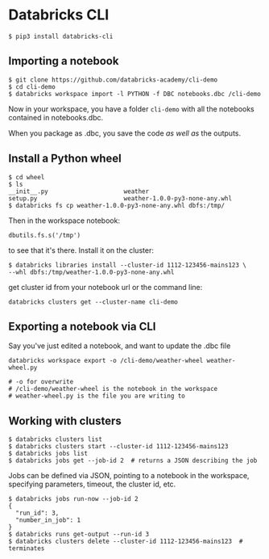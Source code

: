 # Databricks CLI
```
$ pip3 install databricks-cli
```

## Importing a notebook
```
$ git clone https://github.com/databricks-academy/cli-demo
$ cd cli-demo
$ databricks workspace import -l PYTHON -f DBC notebooks.dbc /cli-demo
```
Now in your workspace, you have a folder `cli-demo` with all the notebooks 
contained in notebooks.dbc.

When you package as .dbc, you save the code _as well as_ the outputs.

## Install a Python wheel
```
$ cd wheel
$ ls
__init__.py						weather
setup.py						weather-1.0.0-py3-none-any.whl
$ databricks fs cp weather-1.0.0-py3-none-any.whl dbfs:/tmp/
```

Then in the workspace notebook:
```
dbutils.fs.s('/tmp')
```
to see that it's there. Install it on the cluster:
```
$ databricks libraries install --cluster-id 1112-123456-mains123 \
--whl dbfs:/tmp/weather-1.0.0-py3-none-any.whl
```
get cluster id from your notebook url or the command line:
```
databricks clusters get --cluster-name cli-demo
```

## Exporting a notebook via CLI
Say you've just edited a notebook, and want to update the .dbc file
```
databricks workspace export -o /cli-demo/weather-wheel weather-wheel.py

# -o for overwrite
# /cli-demo/weather-wheel is the notebook in the workspace
# weather-wheel.py is the file you are writing to
```

## Working with clusters
```
$ databricks clusters list
$ databricks clusters start --cluster-id 1112-123456-mains123
$ databricks jobs list
$ databricks jobs get --job-id 2  # returns a JSON describing the job
```

Jobs can be defined via JSON, pointing to a notebook in the workspace, 
specifying parameters, timeout, the cluster id, etc.

```
$ databricks jobs run-now --job-id 2
{
  "run_id": 3,
  "number_in_job": 1
}
$ databricks runs get-output --run-id 3
$ databricks clusters delete --cluster-id 1112-123456-mains123  # terminates
```
